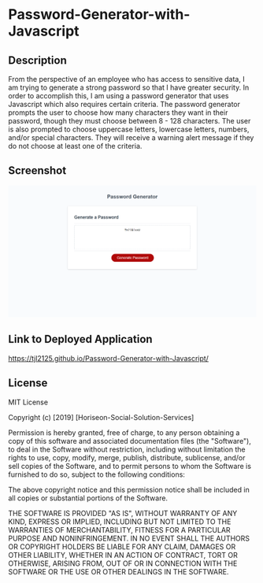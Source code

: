 # Password-Generator-with-Javascript

## Description
From the perspective of an employee who has access to sensitive data, I am trying to generate 
a strong password so that I have greater security. In order to accomplish this, I am
using a password generator that uses Javascript which also requires certain criteria. 
The password generator prompts the user to choose how many characters they want in their 
password, though they must choose between 8 - 128 characters. The user is also
prompted to choose uppercase letters, lowercase letters, numbers, and/or special
characters. They will receive a warning alert message if they do not choose at 
least one of the criteria. 

## Screenshot 

![Password Generator using Javascript](./Screenshot.png)

## Link to Deployed Application 

https://tjl2125.github.io/Password-Generator-with-Javascript/

## License 
MIT License

Copyright (c) [2019] [Horiseon-Social-Solution-Services]

Permission is hereby granted, free of charge, to any person obtaining a copy
of this software and associated documentation files (the "Software"), to deal
in the Software without restriction, including without limitation the rights
to use, copy, modify, merge, publish, distribute, sublicense, and/or sell
copies of the Software, and to permit persons to whom the Software is
furnished to do so, subject to the following conditions:

The above copyright notice and this permission notice shall be included in all
copies or substantial portions of the Software.

THE SOFTWARE IS PROVIDED "AS IS", WITHOUT WARRANTY OF ANY KIND, EXPRESS OR
IMPLIED, INCLUDING BUT NOT LIMITED TO THE WARRANTIES OF MERCHANTABILITY,
FITNESS FOR A PARTICULAR PURPOSE AND NONINFRINGEMENT. IN NO EVENT SHALL THE
AUTHORS OR COPYRIGHT HOLDERS BE LIABLE FOR ANY CLAIM, DAMAGES OR OTHER
LIABILITY, WHETHER IN AN ACTION OF CONTRACT, TORT OR OTHERWISE, ARISING FROM,
OUT OF OR IN CONNECTION WITH THE SOFTWARE OR THE USE OR OTHER DEALINGS IN THE
SOFTWARE.